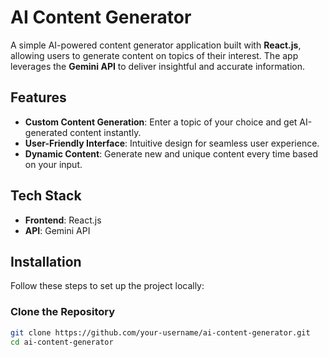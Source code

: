 # AI Content Generator

A simple AI-powered content generator application built with **React.js**, allowing users to generate content on topics of their interest. The app leverages the **Gemini API** to deliver insightful and accurate information.

## Features

- **Custom Content Generation**: Enter a topic of your choice and get AI-generated content instantly.
- **User-Friendly Interface**: Intuitive design for seamless user experience.
- **Dynamic Content**: Generate new and unique content every time based on your input.

## Tech Stack

- **Frontend**: React.js
- **API**: Gemini API

## Installation

Follow these steps to set up the project locally:

### Clone the Repository

```bash
git clone https://github.com/your-username/ai-content-generator.git
cd ai-content-generator
```
